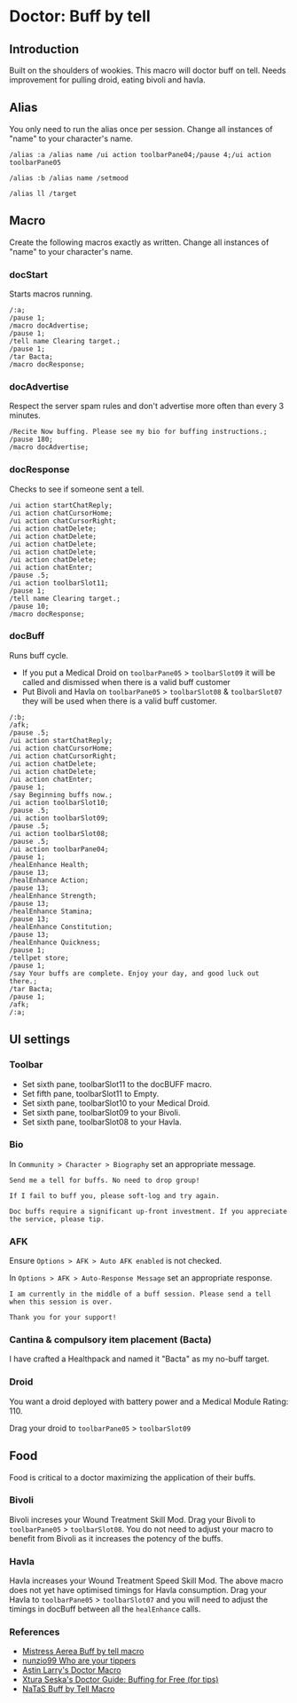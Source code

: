 # Doctor: Buff by tell

## Introduction
Built on the shoulders of wookies. This macro will doctor buff on tell. Needs improvement for pulling droid, eating bivoli and havla. 

## Alias
You only need to run the alias once per session. Change all instances of "name" to your character's name.

```
/alias :a /alias name /ui action toolbarPane04;/pause 4;/ui action toolbarPane05

/alias :b /alias name /setmood

/alias ll /target
```

## Macro
Create the following macros exactly as written. Change all instances of "name" to your character's name.

### docStart
Starts macros running.
``` 
/:a;
/pause 1;
/macro docAdvertise;
/pause 1;
/tell name Clearing target.;
/pause 1;
/tar Bacta;
/macro docResponse;
```

### docAdvertise
Respect the server spam rules and don't advertise more often than every 3 minutes. 

 ```
/Recite Now buffing. Please see my bio for buffing instructions.;
/pause 180;
/macro docAdvertise;
```

### docResponse
Checks to see if someone sent a tell.

```
/ui action startChatReply;
/ui action chatCursorHome;
/ui action chatCursorRight;
/ui action chatDelete;
/ui action chatDelete;
/ui action chatDelete;
/ui action chatDelete;
/ui action chatDelete;
/ui action chatEnter;
/pause .5;
/ui action toolbarSlot11;
/pause 1;
/tell name Clearing target.;
/pause 10;
/macro docResponse;
```

### docBuff
Runs buff cycle.
* If you put a Medical Droid on `toolbarPane05` > `toolbarSlot09` it will be called and dismissed when there is a valid buff customer
* Put Bivoli and Havla on `toolbarPane05` > `toolbarSlot08` & `toolbarSlot07` they will be used when there is a valid buff customer. 

```
/:b;
/afk;
/pause .5;
/ui action startChatReply;
/ui action chatCursorHome;
/ui action chatCursorRight;
/ui action chatDelete;
/ui action chatDelete;
/ui action chatEnter;
/pause 1;
/say Beginning buffs now.;
/ui action toolbarSlot10;
/pause .5;
/ui action toolbarSlot09;
/pause .5;
/ui action toolbarSlot08;
/pause .5;
/ui action toolbarPane04;
/pause 1;
/healEnhance Health;
/pause 13;
/healEnhance Action;
/pause 13;
/healEnhance Strength;
/pause 13;
/healEnhance Stamina;
/pause 13;
/healEnhance Constitution;
/pause 13;
/healEnhance Quickness;
/pause 1;
/tellpet store;
/pause 1;
/say Your buffs are complete. Enjoy your day, and good luck out there.;  
/tar Bacta;  
/pause 1;  
/afk;  
/:a;
```

## UI settings

### Toolbar

* Set sixth pane, toolbarSlot11 to the docBUFF macro.
* Set fifth pane, toolbarSlot11 to Empty.
* Set sixth pane, toolbarSlot10 to your Medical Droid.
* Set sixth pane, toolbarSlot09 to your Bivoli. 
* Set sixth pane, toolbarSlot08 to your Havla.


### Bio
In `Community > Character > Biography` set an appropriate message.

```
Send me a tell for buffs. No need to drop group!

If I fail to buff you, please soft-log and try again.

Doc buffs require a significant up-front investment. If you appreciate the service, please tip.
```

### AFK
Ensure `Options > AFK > Auto AFK enabled` is not checked.

In `Options > AFK > Auto-Response Message` set an appropriate response.

```
I am currently in the middle of a buff session. Please send a tell when this session is over.  
  
Thank you for your support!
```

### Cantina & compulsory item placement (Bacta)
I have crafted a Healthpack and named it "Bacta" as my no-buff target. 

### Droid
You want a droid deployed with battery power and a Medical Module Rating: 110. 

Drag your droid to `toolbarPane05` > `toolbarSlot09`

## Food
Food is critical to a doctor maximizing the application of their buffs. 

### Bivoli
Bivoli increses your Wound Treatment Skill Mod. Drag your Bivoli to `toolbarPane05` > `toolbarSlot08`. You do not need to adjust your macro to benefit from Bivoli as it increases the potency of the buffs.

### Havla
Havla increases your Wound Treatment Speed Skill Mod. The above macro does not yet have optimised timings for Havla consumption. Drag your Havla to `toolbarPane05` > `toolbarSlot07` and you will need to adjust the timings in docBuff between all the `healEnhance` calls. 

### References

* [Mistress Aerea Buff by tell macro](https://www.swgemu.com/forums/showthread.php?t=128123)
* [nunzio99 Who are your tippers](https://www.swgemu.com/forums/showthread.php?t=205263)
* [Astin Larry's Doctor Macro](https://www.swgemu.com/forums/showthread.php?t=214152)
* [Xtura Seska's Doctor Guide: Buffing for Free (for tips)](https://www.swgemu.com/forums/showthread.php?t=47785)
* [NaTaS Buff by Tell Macro](https://revelationonline.net/forums/viewtopic.php?t=126)
